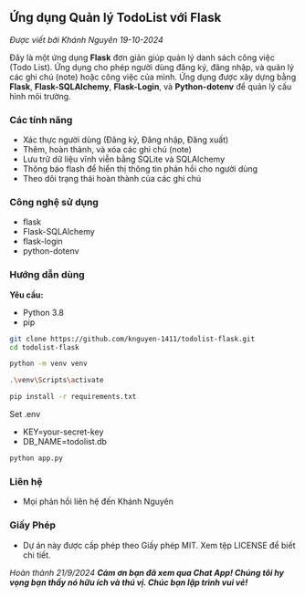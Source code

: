 ## Ứng dụng Quản lý TodoList với Flask

_Được viết bởi Khánh Nguyên_
_19-10-2024_

Đây là một ứng dụng **Flask** đơn giản giúp quản lý danh sách công việc (Todo List). Ứng dụng cho phép người dùng đăng ký, đăng nhập, và quản lý các ghi chú (note) hoặc công việc của mình. Ứng dụng được xây dựng bằng **Flask**, **Flask-SQLAlchemy**, **Flask-Login**, và **Python-dotenv** để quản lý cấu hình môi trường.

### Các tính năng

- Xác thực người dùng (Đăng ký, Đăng nhập, Đăng xuất)
- Thêm, hoàn thành, và xóa các ghi chú (note)
- Lưu trữ dữ liệu vĩnh viễn bằng SQLite và SQLAlchemy
- Thông báo flash để hiển thị thông tin phản hồi cho người dùng
- Theo dõi trạng thái hoàn thành của các ghi chú

### Công nghệ sử dụng

- flask
- Flask-SQLAlchemy
- flask-login
- python-dotenv

### Hướng dẫn dùng

**Yêu cầu:**

- Python 3.8
- pip

```bash
git clone https://github.com/knguyen-1411/todolist-flask.git
cd todolist-flask

python -m venv venv

.\venv\Scripts\activate

pip install -r requirements.txt

```

Set .env

- KEY=your-secret-key
- DB_NAME=todolist.db

```bash
python app.py
```

### Liên hệ

- Mọi phản hồi liên hệ đến Khánh Nguyên

### Giấy Phép

- Dự án này được cấp phép theo Giấy phép MIT. Xem tệp LICENSE để biết chi tiết.

_Hoàn thành 21/9/2024_
**_Cảm ơn bạn đã xem qua Chat App! Chúng tôi hy vọng bạn thấy nó hữu ích và thú vị. Chúc bạn lập trình vui vẻ!_**
